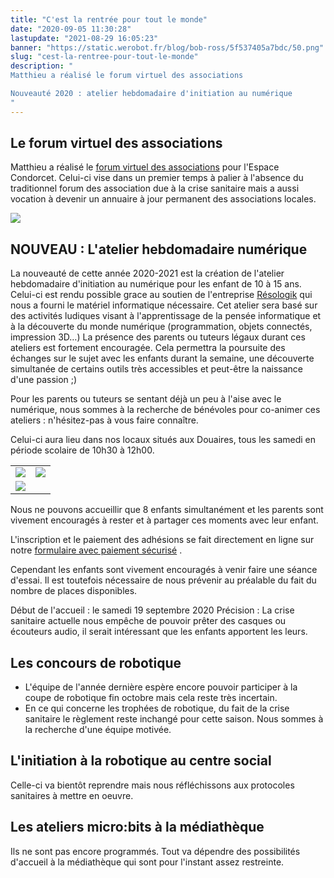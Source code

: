 ```yaml
---
title: "C'est la rentrée pour tout le monde"
date: "2020-09-05 11:30:28"
lastupdate: "2021-08-29 16:05:23"
banner: "https://static.werobot.fr/blog/bob-ross/5f537405a7bdc/50.png"
slug: "cest-la-rentree-pour-tout-le-monde"
description: " 
Matthieu a réalisé le forum virtuel des associations

Nouveauté 2020 : atelier hebdomadaire d'initiation au numérique
"
---
```

## Le forum virtuel des associations

Matthieu a réalisé le <a href="https://associations.espacecondorcet.org/">forum virtuel des associations</a> pour l'Espace Condorcet.
Celui-ci vise dans un premier temps à palier à l'absence du traditionnel forum des association due à la crise sanitaire mais a aussi vocation à devenir un annuaire à jour permanent des associations locales.

![](https://static.werobot.fr/blog/bob-ross/5f537405a7bdc/50.png)


## **NOUVEAU** : L'atelier hebdomadaire numérique

La nouveauté de cette année 2020-2021 est la création de l'atelier hebdomadaire d'initiation au numérique pour les enfant de 10 à 15 ans.
Celui-ci est rendu possible grace au soutien de l'entreprise <a href="http://www.resologik.fr/">Résologik</a> qui nous a fourni le matériel informatique nécessaire.
Cet atelier sera basé sur des activités ludiques visant à l'apprentissage de la pensée informatique et à la découverte du monde numérique (programmation, objets connectés, impression 3D…)
La présence des parents ou tuteurs légaux durant ces ateliers est fortement encouragée. Cela permettra la poursuite des échanges sur le sujet avec les enfants durant la semaine, une découverte simultanée de certains outils très accessibles et peut-être la naissance d'une passion ;)

Pour les parents ou tuteurs se sentant déjà un peu à l'aise avec le numérique, nous sommes à la recherche de bénévoles pour co-animer ces ateliers : n'hésitez-pas à vous faire connaître.

Celui-ci aura lieu dans nos locaux situés aux Douaires, tous les samedi en période scolaire de 10h30 à 12h00.

<table>
<tr>
<td><img src="https://static.werobot.fr/blog/bob-ross/5f5372b496950/50.jpg"></td> 
<td><img src="https://static.werobot.fr/blog/bob-ross/5f5372bb1f4f4/50.jpg"></td>
</tr>
<tr> 
<td colspan=2><img src="https://static.werobot.fr/blog/bob-ross/5f5372c182b4a/50.jpg"></td>
</tr>
</table>

Nous ne pouvons accueillir que 8 enfants simultanément et les parents sont vivement encouragés à rester et à partager ces moments avec leur enfant.

L'inscription et le paiement des adhésions se fait directement en ligne sur notre <a href="https://www.helloasso.com/associations/we-robot/adhesions/adhesion-we-robot-2020-21">formulaire avec paiement sécurisé</a> .

Cependant les enfants sont vivement encouragés à venir faire une séance d'essai. Il est toutefois nécessaire de nous prévenir au préalable du fait du nombre de places disponibles.

Début de l'accueil : le samedi 19 septembre 2020
Précision : La crise sanitaire actuelle nous empêche de pouvoir prêter des casques ou écouteurs audio, il serait intéressant que les enfants apportent les leurs.

## Les concours de robotique

* L'équipe de l'année dernière espère encore pouvoir participer à la coupe de robotique fin octobre mais cela reste très incertain.
* En ce qui concerne les trophées de robotique, du fait de la crise sanitaire le règlement reste inchangé pour cette saison. Nous sommes à la recherche d'une équipe motivée.

## L'initiation à la robotique au centre social

Celle-ci va bientôt reprendre mais nous réfléchissons aux protocoles sanitaires à mettre en oeuvre.

## Les ateliers micro:bits à la médiathèque

Ils ne sont pas encore programmés. Tout va dépendre des possibilités d'accueil à la médiathèque qui sont pour l'instant assez restreinte.
    
